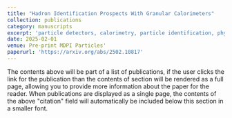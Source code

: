 ```yaml
---
title: "Hadron Identification Prospects With Granular Calorimeters"
collection: publications
category: manuscripts
excerpt: 'particle detectors, calorimetry, particle identification, physics, machine learning'
date: 2025-02-01
venue: Pre-print MDPI Particles'
paperurl: 'https://arxiv.org/abs/2502.10817'
---
```


The contents above will be part of a list of publications, if the user clicks the link for the publication than the contents of section will be rendered as a full page, allowing you to provide more information about the paper for the reader. When publications are displayed as a single page, the contents of the above "citation" field will automatically be included below this section in a smaller font.
